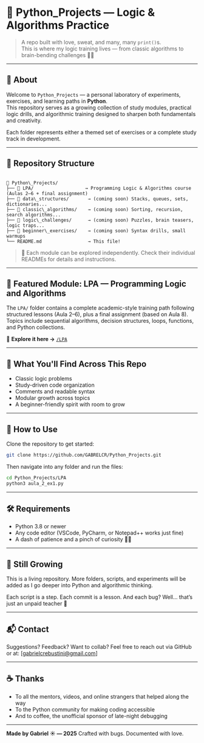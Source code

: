 # 🐍 Python_Projects — Logic & Algorithms Practice

> A repo built with love, sweat, and many, many `print()`s.  
> This is where my logic training lives — from classic algorithms to brain-bending challenges 🧠✨

---

## 📌 About

Welcome to `Python_Projects` — a personal laboratory of experiments, exercises, and learning paths in **Python**.  
This repository serves as a growing collection of study modules, practical logic drills, and algorithmic training designed to sharpen both fundamentals and creativity.

Each folder represents either a themed set of exercises or a complete study track in development.

---

## 📂 Repository Structure

```

📁 Python\_Projects/
├── 📁 LPA/                   → Programming Logic & Algorithms course (Aulas 2–6 + final assignment)
├── 📁 data\_structures/       → (coming soon) Stacks, queues, sets, dictionaries...
├── 📁 classic\_algorithms/    → (coming soon) Sorting, recursion, search algorithms...
├── 📁 logic\_challenges/      → (coming soon) Puzzles, brain teasers, logic traps...
├── 📁 beginner\_exercises/    → (coming soon) Syntax drills, small warmups
└── README.md                 → This file!

````

> 📎 Each module can be explored independently. Check their individual READMEs for details and instructions.

---

## 📘 Featured Module: LPA — Programming Logic and Algorithms

The `LPA/` folder contains a complete academic-style training path following structured lessons (Aula 2–6), plus a final assignment (based on Aula 8).  
Topics include sequential algorithms, decision structures, loops, functions, and Python collections.

🔎 **Explore it here →** [`/LPA`](./LPA)

---

## 🧠 What You'll Find Across This Repo

- Classic logic problems  
- Study-driven code organization  
- Comments and readable syntax  
- Modular growth across topics  
- A beginner-friendly spirit with room to grow

---

## 🚀 How to Use

Clone the repository to get started:

```bash
git clone https://github.com/GABRELCR/Python_Projects.git
````

Then navigate into any folder and run the files:

```bash
cd Python_Projects/LPA
python3 aula_2_ex1.py
```

---

## 🛠 Requirements

* Python 3.8 or newer
* Any code editor (VSCode, PyCharm, or Notepad++ works just fine)
* A dash of patience and a pinch of curiosity 🧂✨

---

## 🌱 Still Growing

This is a living repository. More folders, scripts, and experiments will be added as I go deeper into Python and algorithmic thinking.

Each script is a step. Each commit is a lesson.
And each bug? Well… that’s just an unpaid teacher 🐞

---

## 📬 Contact

Suggestions? Feedback? Want to collab?
Feel free to reach out via GitHub or at: \[[gabrielcrebustini@gmail.com](mailto:gabrielcrebustini@gmail.com)]

---

## ☕ Thanks

* To all the mentors, videos, and online strangers that helped along the way
* To the Python community for making coding accessible
* And to coffee, the unofficial sponsor of late-night debugging

---

**Made by Gabriel ☀️ — 2025**
Crafted with bugs. Documented with love.

